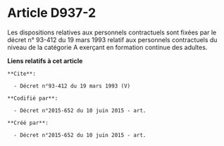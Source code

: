 # Article D937-2

Les dispositions relatives aux personnels contractuels sont fixées par le décret n° 93-412 du 19 mars 1993 relatif aux
personnels contractuels du niveau de la catégorie A exerçant en formation continue des adultes.

**Liens relatifs à cet article**

	**Cite**:

	  - Décret n°93-412 du 19 mars 1993 (V)

	**Codifié par**:

	  - Décret n°2015-652 du 10 juin 2015 - art.

	**Créé par**:

	  - Décret n°2015-652 du 10 juin 2015 - art.
